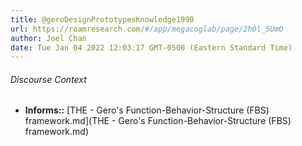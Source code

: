 ```yaml
---
title: @geroDesignPrototypesKnowledge1990
url: https://roamresearch.com/#/app/megacoglab/page/2h0l_5UmO
author: Joel Chan
date: Tue Jan 04 2022 12:03:17 GMT-0500 (Eastern Standard Time)
---
```




###### Discourse Context

- **Informs::** [THE - Gero's Function-Behavior-Structure (FBS) framework.md](THE - Gero's Function-Behavior-Structure (FBS) framework.md)
